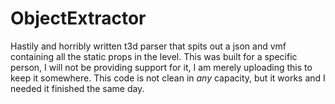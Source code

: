 # ObjectExtractor
Hastily and horribly written t3d parser that spits out a json and vmf containing all the static props in the level. This was built for a specific person, I will not be providing support for it, I am merely uploading this to keep it somewhere. This code is not clean in *any* capacity, but it works and I needed it finished the same day.